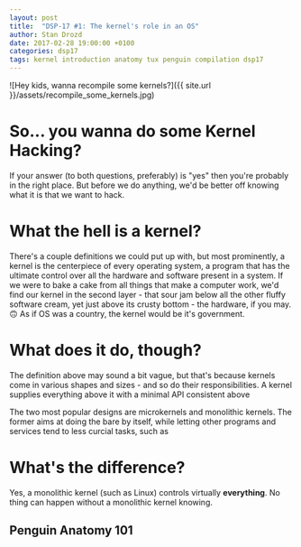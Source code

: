 ```yaml
---
layout: post
title:  "DSP-17 #1: The kernel's role in an OS"
author: Stan Drozd
date: 2017-02-28 19:00:00 +0100
categories: dsp17
tags: kernel introduction anatomy tux penguin compilation dsp17
---
```

![Hey kids, wanna recompile some kernels?]({{ site.url
}}/assets/recompile_some_kernels.jpg)
# So... you wanna do some Kernel Hacking?
If your answer (to both questions, preferably) is "yes" then you're probably in
the right place. But before we do anything, we'd be better off knowing what it
is that we want to hack.

# What the hell is a kernel?
There's a couple definitions we could put up with, but most prominently, a
kernel is the centerpiece of every operating system, a program that has the
ultimate control over all the hardware and software present in a system. If we
were to bake a cake from all things that make a computer work, we'd find our
kernel in the second layer - that sour jam below all the other fluffy software
cream, yet just above its crusty bottom - the hardware, if you may.
:upside_down_face: As if OS was a country, the kernel would be it's government.

# What does it do, though?
The definition above may sound a bit vague, but that's because kernels come in
various shapes and sizes - and so do their responsibilities. A kernel supplies
everything above it with a minimal API consistent above 

The two most popular
designs are microkernels and monolithic kernels. The former aims at doing the
bare by itself, while letting other programs and services tend to less curcial
tasks, such as 

# What's the difference?
Yes, a monolithic kernel (such as Linux) controls virtually **everything**.
No thing can happen without a monolithic kernel knowing.


## Penguin Anatomy 101
